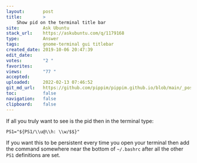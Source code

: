 ```yaml
---
layout:       post
title:        >
    Show pid on the terminal title bar
site:         Ask Ubuntu
stack_url:    https://askubuntu.com/q/1179168
type:         Answer
tags:         gnome-terminal gui titlebar
created_date: 2019-10-06 20:47:39
edit_date:    
votes:        "2 "
favorites:    
views:        "77 "
accepted:     
uploaded:     2022-02-13 07:46:52
git_md_url:   https://github.com/pippim/pippim.github.io/blob/main/_posts/2019/2019-10-06-Show-pid-on-the-terminal-title-bar.md
toc:          false
navigation:   false
clipboard:    false
---
```


If all you truly want to see is the pid then in the terminal type:

``` 
PS1="${PS1/\\u@\\h: \\w/$$}"
```

If you want this to be persistent every time you open your terminal then add the command somewhere near the bottom of `~/.bashrc` after all the other `PS1` definitions are set.

